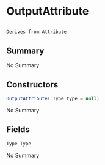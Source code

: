 # OutputAttribute

## 
```c#
Derives from Attribute
```

## Summary

No Summary
## Constructors

```c#
OutputAttribute( Type type = null) 
```
No Summary
## Fields

```c#
Type Type
```
No Summary
